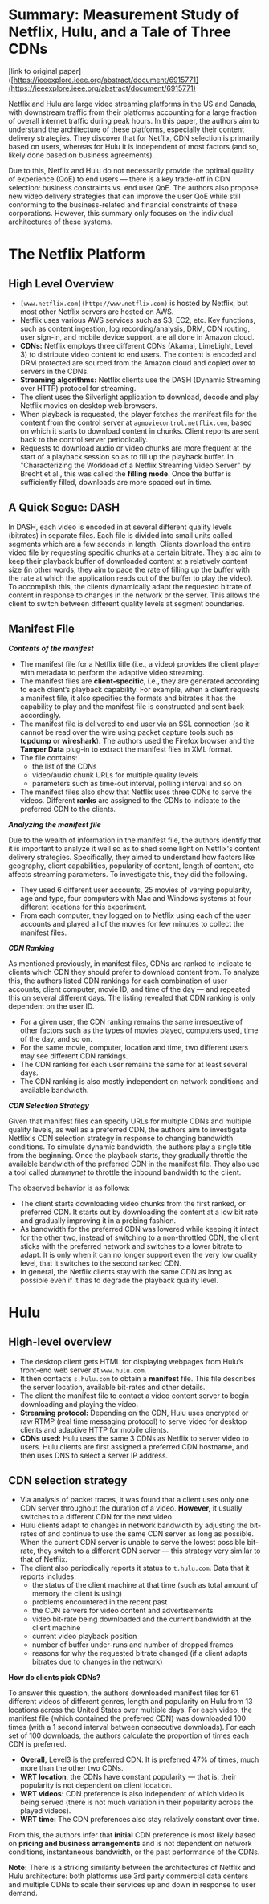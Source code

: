 # Summary: Measurement Study of Netflix, Hulu, and a Tale of Three CDNs

[link to original paper]([https://ieeexplore.ieee.org/abstract/document/6915771](https://ieeexplore.ieee.org/abstract/document/6915771)

Netflix and Hulu are large video streaming platforms in the US and Canada, with downstream traffic from their platforms accounting for a large fraction of overall internet traffic during peak hours. In this paper, the authors aim to understand the architecture of these platforms, especially their content delivery strategies. They discover that for Netflix, CDN selection is primarily based on users, whereas for Hulu it is independent of most factors (and so, likely done based on business agreements).

Due to this, Netflix and Hulu do not necessarily provide the optimal quality of experience (QoE) to end users — there is a key trade-off in CDN selection: business constraints vs. end user QoE. The authors also propose new video delivery strategies that can improve the user QoE while still conforming to the business-related and financial constraints of these corporations. However, this summary only focuses on the individual architectures of these systems.

# The Netflix Platform

## High Level Overview

- `[www.netflix.com](http://www.netflix.com)` is hosted by Netflix, but most other Netflix servers are hosted on AWS.
- Netflix uses various AWS services such as S3, EC2, etc. Key functions, such as content ingestion, log recording/analysis, DRM, CDN routing, user sign-in, and mobile device support, are all done in Amazon cloud.
- **CDNs:**  Netflix employs three different CDNs (Akamai, LimeLight, Level 3) to distribute video content to end users. The content is encoded and DRM protected are sourced from the Amazon cloud and copied over to servers in the CDNs.
- **Streaming algorithms:**  Netflix clients use the DASH (Dynamic Streaming over HTTP) protocol for streaming.
- The client uses the Silverlight application to download, decode and play Netflix movies on desktop web browsers.
- When playback is requested, the player fetches the manifest file for the content from the
control server at `agmoviecontrol.netflix.com`, based on which it starts to download content in chunks. Client reports are sent back to the control server periodically.
- Requests to download audio or video chunks are more frequent at the start of a playback session so as to fill up the playback buffer. In "Characterizing the Workload of a Netflix Streaming Video Server" by Brecht et al., this was called the **filling mode**. Once the buffer is sufficiently filled, downloads are more spaced out in time.

## A Quick Segue: DASH

In DASH, each video is encoded in at several different quality levels (bitrates) in separate files. Each file is divided into small units called segments which are a few seconds in length. Clients download the entire video file by requesting specific chunks at a certain bitrate. They also aim to keep their playback buffer of downloaded content at a relatively content size (in other words, they aim to pace the rate of filling up the buffer with the rate at which the application reads out of the buffer to play the video). To accomplish this, the clients dynamically adapt the requested bitrate of content in response to changes in the network or the server. This allows the client to switch between different quality levels at segment boundaries.

## Manifest File

***Contents of the manifest***

- The manifest file for a Netflix title (i.e., a video) provides the client player with metadata to perform the adaptive video streaming.
- The manifest files are **client-specific**, i.e., they are generated according to each client’s playback capability. For example, when a client requests a manifest file, it also specifies the formats and bitrates it has the capability to play and the manifest file is constructed and sent back accordingly.
- The manifest file is delivered to end user via an SSL connection (so it cannot be read over the wire using packet capture tools such as **tcpdump** or **wireshark**). The authors used the Firefox browser and the **Tamper Data** plug-in to extract the manifest files in XML format.
- The file contains:
    - the list of the CDNs
    - video/audio chunk URLs for multiple quality levels
    - parameters such as time-out interval, polling interval and so on
- The manifest files also show that Netflix uses three CDNs to serve the videos. Different **ranks** are assigned to the CDNs to indicate to the preferred CDN to the clients.

***Analyzing the manifest file***

Due to the wealth of information in the manifest file, the authors identify that it is important to analyze it well so as to shed some light on Netflix's content delivery strategies. Specifically, they aimed to understand how factors like geography, client capabilities, popularity of content, length of content, etc affects streaming parameters. To investigate this, they did the following.

- They used 6 different user accounts, 25 movies of varying popularity, age and type, four computers with Mac and Windows systems at four different locations for this
experiment.
- From each computer, they logged on to Netflix using each of the user accounts and played all of the movies for few minutes to collect the manifest files.

***CDN Ranking***

As mentioned previously, in manifest files, CDNs are ranked to indicate to clients which CDN they should prefer to download content from. To analyze this, the authors listed CDN rankings for each combination of user accounts, client computer, movie ID, and time of the day — and repeated this on several different days. The listing revealed that  CDN ranking is only dependent on the user ID.

- For a given user, the CDN ranking remains the same irrespective of other factors such as the types of movies played, computers used, time of the day, and so on.
- For the same movie, computer, location and time, two different users may see different CDN rankings.
- The CDN ranking for each user remains the same for at least several days.
- The CDN ranking is also mostly independent on network conditions and available bandwidth.

***CDN Selection Strategy***

Given that manifest files can specify URLs for multiple CDNs and multiple quality levels, as well as a preferred CDN, the authors aim to investigate Netflix's CDN selection strategy in response to changing bandwidth conditions. To simulate dynamic bandwidth, the authors play a single title from the beginning. Once the playback starts, they gradually throttle the available bandwidth of the preferred CDN in the manifest file. They also use a tool called *dummynet* to throttle the inbound bandwidth to the client.

The observed behavior is as follows:

- The client starts downloading video chunks from the first ranked, or preferred CDN. It starts out by downloading the content at a low bit rate and gradually improving it in a probing fashion.
- As bandwidth for the preferred CDN was lowered while keeping it intact for the other two, instead of switching to a non-throttled CDN, the client sticks with the preferred network and switches to a lower bitrate to adapt. It is only when it can no longer support even
the very low quality level, that it switches to the second ranked CDN.
- In general, the Netflix clients stay with the same CDN as long as possible even if it has to degrade the playback quality level.

# Hulu

## High-level overview

- The desktop client gets HTML for displaying webpages from Hulu’s front-end web server at `www.hulu.com`.
- It then contacts `s.hulu.com` to obtain a **manifest** file. This file describes the server location, available bit-rates and other details.
- The client the manifest file to contact a video content server to begin downloading and playing the video.
- **Streaming protocol:** Depending on the CDN, Hulu uses encrypted or raw RTMP (real time messaging protocol) to serve video for desktop clients and adaptive HTTP for mobile clients.
- **CDNs used:** Hulu uses the same 3 CDNs as Netflix to server video to users. Hulu clients are first assigned a preferred CDN hostname, and then uses DNS to select a server IP address.

## CDN selection strategy

- Via analysis of packet traces, it was found that a client uses only one CDN server throughout the duration of a video. **However,** it usually switches to a different CDN for the next video.
- Hulu clients adapt to changes in network bandwidth by adjusting the bit-rates of and continue to use the same CDN server as long as possible. When the current CDN server
is unable to serve the lowest possible bit-rate, they switch to a different CDN server —
 this strategy very similar to that of Netflix.
- The client also periodically reports it status to  `t.hulu.com`. Data that it reports includes:
    - the status of the client machine at that time (such as total amount of memory the client is using)
    - problems encountered in the recent past
    - the CDN servers for video content and advertisements
    - video bit-rate being downloaded and the current bandwidth at the client machine
    - current video playback position
    - number of buffer under-runs and number of dropped frames
    - reasons for why the requested bitrate changed (if a client adapts bitrates due to changes in the network)

**How do clients pick CDNs?**

To answer this question, the authors downloaded manifest files for 61 different videos of different genres, length and popularity on Hulu from 13 locations across the United States over multiple days. For each video, the manifest file (which contained the preferred CDN) was downloaded 100 times (with a 1 second interval between consecutive downloads). For each set of 100 downloads, the authors calculate the proportion of times each CDN is preferred.

- **Overall,** Level3 is the preferred CDN. It is preferred 47% of times, much more than the other two CDNs.
- **WRT location**, the CDNs have constant popularity — that is, their popularity is not dependent on client location.
- **WRT videos:**  CDN preference is also independent of which video is being served (there is not much variation in their popularity across the played videos).
- **WRT time:** The CDN preferences also stay relatively constant over time.

From this, the authors infer that **initial** CDN preference is most likely based on **pricing and business arrangements** and is not dependent on network conditions, instantaneous bandwidth, or the past performance of the CDNs.

**Note:** There is a striking similarity between the architectures of Netflix and Hulu architecture: both platforms use 3rd party commercial data centers and multiple CDNs to scale their services up and down in response to user demand.
